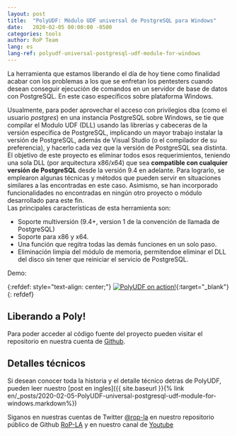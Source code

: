 ```yaml
---
layout: post
title:  "PolyUDF: Módulo UDF universal de PostgreSQL para Windows"
date:   2020-02-05 00:00:00 -0500
categories: tools
author: RoP Team
lang: es
lang-ref: polyudf-universal-postgresql-udf-module-for-windows
---
```


La herramienta que estamos liberando el día de hoy tiene como finalidad acabar con los problemas a los que se enfretan los pentesters cuando desean conseguir ejecución de comandos en un servidor de base de datos con PostgreSQL. En este caso específicos sobre plataforma Windows.

Usualmente, para poder aprovechar el acceso con privilegios dba (como el usuario *postgres*) en una instancia PostgreSQL sobre Windows, se tie que compilar el Modulo UDF (DLL) usando las librerías y cabeceras de la versión específica de PostgreSQL, implicando un mayor trabajo instalar la versión de PostgreSQL, además de Visual Studio (o el compilador de su preferencia), y hacerlo cada vez que la versión de PostgreSQL sea distinta. El objetivo de este proyecto es eliminar todos esos requerimientos, teniendo una sola DLL (por arquitectura x86/x64) que sea **compatible con cualquier versión de PostgreSQL** desde la versión 9.4 en adelante. Para lograrlo, se emplearon algunas técnicas y métodos que pueden servir en situaciones similares a las encontradas en este caso. Asimismo, se han incorporado funcionalidades no encontradas en ningún otro proyecto o módulo desarrollado para este fin. <br/>
Las principales características de esta herramienta son:
- Soporte multiversión (9.4+, version 1 de la convención de llamada de PostgreSQL)
- Soporte para x86 y x64.
- Una función que regitra todas las demás funciones en un solo paso.
- Eliminación limpia del módulo de memoria, permitendoe eliminar el DLL del disco sin tener que reiniciar el servicio de PostgreSQL.

Demo:

{:refdef: style="text-align: center;"}
[![PolyUDF on action!](http://img.youtube.com/vi/-89qvnDvFek/0.jpg)](http://www.youtube.com/watch?v=-89qvnDvFek "PolyUDF - PostgreSQL universal UDF module for Windows"){:target="_blank"}
{: refdef}

## Liberando a Poly!
Para poder acceder al código fuente del proyecto pueden visitar el repositorio en nuestra cuenta de [Github][1].

## Detalles técnicos
Si desean conocer toda la historia y el detalle técnico detras de PolyUDF, pueden leer nuestro [post en ingles]({{ site.baseurl }}{% link en/_posts/2020-02-05-PolyUDF-universal-postgresql-udf-module-for-windows.markdown%})

Siganos en nuestras cuentas de Twitter [@rop-la][rop-twitter] en nuestro repositorio público de Github [RoP-LA][rop-github] y en nuestro canal de [Youtube][rop-youtube]

[rop-web]: https://www.rop.la
[rop-twitter]:   https://twitter.com/rop_la
[rop-github]:   https://github.com/rop-la/
[rop-youtube]: https://www.youtube.com/channel/UCg01TfhxLro71ppULtIBAjw
[1]:https://github.com/rop-la/PolyUDF